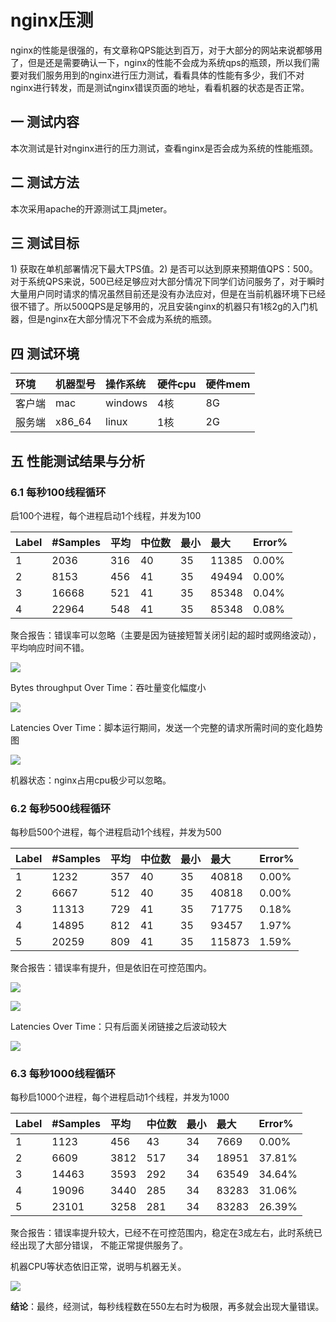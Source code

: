 # nginx压测

nginx的性能是很强的，有文章称QPS能达到百万，对于大部分的网站来说都够用了，但是还是需要确认一下，nginx的性能不会成为系统qps的瓶颈，所以我们需要对我们服务用到的nginx进行压力测试，看看具体的性能有多少，我们不对nginx进行转发，而是测试nginx错误页面的地址，看看机器的状态是否正常。

## 一  测试内容

本次测试是针对nginx进行的压力测试，查看nginx是否会成为系统的性能瓶颈。

## 二  测试方法

本次采用apache的开源测试工具jmeter。

## 三  测试目标

1\) 获取在单机部署情况下最大TPS值。2\) 是否可以达到原来预期值QPS：500。对于系统QPS来说，500已经足够应对大部分情况下同学们访问服务了，对于瞬时大量用户同时请求的情况虽然目前还是没有办法应对，但是在当前机器环境下已经很不错了。所以500QPS是足够用的，况且安装nginx的机器只有1核2g的入门机器，但是nginx在大部分情况下不会成为系统的瓶颈。

## 四  测试环境

| **环境** | **机器型号** | **操作系统** | **硬件cpu** | **硬件mem** |
| :--- | :--- | :--- | :--- | :--- |
| 客户端 | mac | windows | 4核 | 8G |
| 服务端 | x86\_64 | linux | 1核 | 2G |

## 五  性能测试结果与分析

### 6.1 每秒100线程循环

启100个进程，每个进程启动1个线程，并发为100

| **Label** | **\#Samples** | 平均 | **中位数** | **最小** | **最大** | **Error%** |
| :--- | :--- | :--- | :--- | :--- | :--- | :--- |
| 1 | 2036 | 316 | 40 | 35 | 11385 | 0.00% |
| 2 | 8153 | 456 | 41 | 35 | 49494 | 0.00% |
| 3 | 16668 | 521 | 41 | 35 | 85348 | 0.04% |
| 4 | 22964 | 548 | 41 | 35 | 85348 | 0.08% |

聚合报告：错误率可以忽略（主要是因为链接短暂关闭引起的超时或网络波动），平均响应时间不错。

![](../.gitbook/assets/image%20%2865%29.png)

Bytes throughput Over Time：吞吐量变化幅度小

![](../.gitbook/assets/image%20%2861%29.png)

Latencies Over Time：脚本运行期间，发送一个完整的请求所需时间的变化趋势图

![](../.gitbook/assets/image%20%2859%29.png)

机器状态：nginx占用cpu极少可以忽略。

### 6.2 每秒500线程循环

每秒启500个进程，每个进程启动1个线程，并发为500

| **Label** | **\#Samples** | 平均 | **中位数** | **最小** | **最大** | **Error%** |
| :--- | :--- | :--- | :--- | :--- | :--- | :--- |
| 1 | 1232 | 357 | 40 | 35 | 40818 | 0.00% |
| 2 | 6667 | 512 | 40 | 35 | 40818 | 0.00% |
| 3 | 11313 | 729 | 41 | 35 | 71775 | 0.18% |
| 4 | 14895 | 812 | 41 | 35 | 93457 | 1.97% |
| 5 | 20259 | 809 | 41 | 35 | 115873 | 1.59% |

聚合报告：错误率有提升，但是依旧在可控范围内。

![](../.gitbook/assets/image%20%2860%29.png)

![](../.gitbook/assets/image%20%2862%29.png)

Latencies Over Time：只有后面关闭链接之后波动较大

![](../.gitbook/assets/image%20%2863%29.png)

### 6.3 每秒1000线程循环

每秒启1000个进程，每个进程启动1个线程，并发为1000

| **Label** | **\#Samples** | 平均 | **中位数** | **最小** | **最大** | **Error%** |
| :--- | :--- | :--- | :--- | :--- | :--- | :--- |
| 1 | 1123 | 456 | 43 | 34 | 7669 | 0.00% |
| 2 | 6609 | 3812 | 517 | 34 | 18951 | 37.81% |
| 3 | 14463 | 3593 | 292 | 34 | 63549 | 34.64% |
| 4 | 19096 | 3440 | 285 | 34 | 83283 | 31.06% |
| 5 | 23101 | 3258 | 281 | 34 | 83283 | 26.39% |

聚合报告：错误率提升较大，已经不在可控范围内，稳定在3成左右，此时系统已经出现了大部分错误， 不能正常提供服务了。

机器CPU等状态依旧正常，说明与机器无关。

![](../.gitbook/assets/image%20%2864%29.png)



**结论**：最终，经测试，每秒线程数在550左右时为极限，再多就会出现大量错误。

